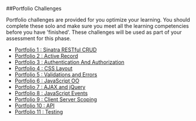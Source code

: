 ##Portfolio Challenges

Portfolio challenges are provided for you optimize your learning.  You should complete these solo and make sure you meet all the learning competencies before you have 'finished'.  These challenges will be used as part of your assessment for this phase.

* [Portfolio 1 : Sinatra RESTful CRUD ](https://github.com/sea-lions-2014/ph2-p1-sinatra-restful-crud-challenge)
* [Portfolio 2 : Active Record ]()
* [Portfolio 3 : Authentication And Authorization ]()
* [Portfolio 4 : CSS Layout ]()
* [Portfolio 5 : Validations and Errors ]()
* [Portfolio 6 : JavaScript OO]()
* [Portfolio 7 : AJAX and jQuery]()
* [Portfolio 8 : JavaScript Events]()
* [Portfolio 9 : Client Server Scoping ]()
* [Portfolio 10 : API  ]()
* [Portfolio 11 : Testing]()